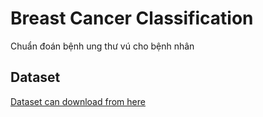 # Breast Cancer Classification
Chuẩn đoán bệnh ung thư vú cho bệnh nhân

## Dataset
[Dataset can download from here](https://web.inf.ufpr.br/vri/databases/breast-cancer-histopathological-database-breakhis/)
